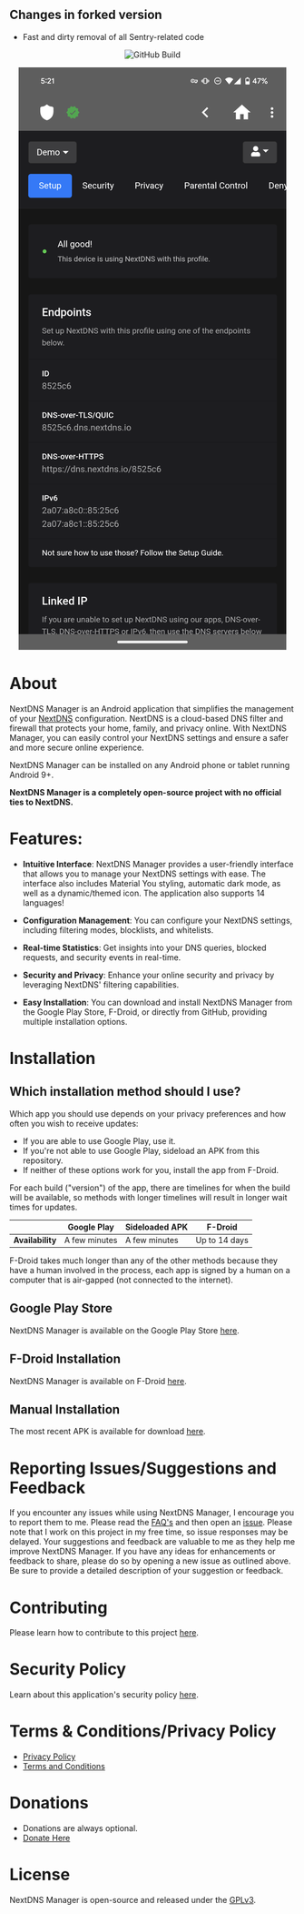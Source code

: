 ## Changes in forked version

- Fast and dirty removal of all Sentry-related code

<!--suppress ALL -->
<p align="center">
  <img src="https://img.shields.io/github/release/0xedward/NextDNSManager.svg?logo=github&label=GitHub%20Build&style=for-the-badge" alt="GitHub Build">
<p align="center"> 
  <img src="fastlane/metadata/android/en-US/images/phoneScreenshots/1.png" alt="Screenshot">
</p>

# About

NextDNS Manager is an Android application that simplifies the management of your [NextDNS](https://nextdns.io) configuration. NextDNS is a cloud-based DNS filter and firewall that protects your home, family, and privacy online. With NextDNS Manager, you can easily control your NextDNS settings and ensure a safer and more secure online experience.

NextDNS Manager can be installed on any Android phone or tablet running Android 9+.

**NextDNS Manager is a completely open-source project with no official ties to NextDNS.**

# Features:

- **Intuitive Interface**: NextDNS Manager provides a user-friendly interface that allows you to manage your NextDNS settings with ease. The interface also includes Material You styling, automatic dark mode, as well as a dynamic/themed icon. The application also supports 14 languages!

- **Configuration Management**: You can configure your NextDNS settings, including filtering modes, blocklists, and whitelists.

- **Real-time Statistics**: Get insights into your DNS queries, blocked requests, and security events in real-time.

- **Security and Privacy**: Enhance your online security and privacy by leveraging NextDNS' filtering capabilities.

- **Easy Installation**: You can download and install NextDNS Manager from the Google Play Store, F-Droid, or directly from GitHub, providing multiple installation options.

# Installation

## Which installation method should I use?

Which app you should use depends on your privacy preferences and how often you wish to receive updates:

- If you are able to use Google Play, use it.
- If you're not able to use Google Play, sideload an APK from this repository.
- If neither of these options work for you, install the app from F-Droid.

For each build ("version") of the app, there are timelines for when the build will be available, so methods with longer timelines will result in longer wait times for updates.

|                  | Google Play   | Sideloaded APK | F-Droid       |
|------------------|---------------|----------------|---------------|
| **Availability** | A few minutes | A few minutes  | Up to 14 days |

F-Droid takes much longer than any of the other methods because they have a human involved in the process, each app is signed by a human on a computer that is air-gapped (not connected to the internet).

## Google Play Store

NextDNS Manager is available on the Google Play Store [here](https://play.google.com/store/apps/details?id=com.doubleangels.nextdnsmanagement).

## F-Droid Installation

NextDNS Manager is available on F-Droid [here](https://f-droid.org/en/packages/com.doubleangels.nextdnsmanagement).

## Manual Installation

The most recent APK is available for download [here](https://github.com/doubleangels/NextDNSManager/releases).

# Reporting Issues/Suggestions and Feedback

If you encounter any issues while using NextDNS Manager, I encourage you to report them to me. Please read the [FAQ's](FAQ.md) and then open an [issue](https://github.com/doubleangels/NextDNSManager/issues/new/choose). Please note that I work on this project in my free time, so issue responses may be delayed.
Your suggestions and feedback are valuable to me as they help me improve NextDNS Manager. If you have any ideas for enhancements or feedback to share, please do so by opening a new issue as outlined above. Be sure to provide a detailed description of your suggestion or feedback.

# Contributing

Please learn how to contribute to this project [here](CONTRIBUTING.md).

# Security Policy

Learn about this application's security policy [here](SECURITY.md).

# Terms & Conditions/Privacy Policy

- [Privacy Policy](https://doubleangels.github.io/privacyPolicy/nextdns.html)
- [Terms and Conditions](https://doubleangels.github.io/privacyPolicy/nextdns_terms.html)

# Donations

- Donations are always optional.
- [Donate Here](https://donate.stripe.com/4gw8yhbvH0mg6SQ7ss)

# License

NextDNS Manager is open-source and released under the [GPLv3](LICENSE).
